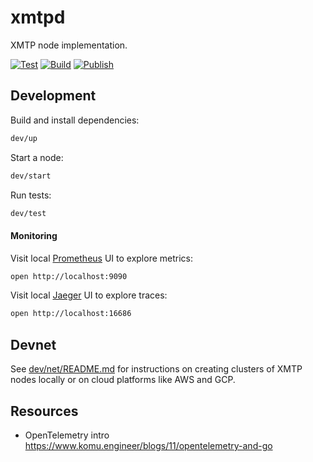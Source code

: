 # xmtpd

XMTP node implementation.

[![Test](https://github.com/xmtp/xmtpd/actions/workflows/test.yml/badge.svg)](https://github.com/xmtp/xmtpd/actions/workflows/test.yml)
[![Build](https://github.com/xmtp/xmtpd/actions/workflows/build.yml/badge.svg)](https://github.com/xmtp/xmtpd/actions/workflows/build.yml)
[![Publish](https://github.com/xmtp/xmtpd/actions/workflows/publish.yml/badge.svg)](https://github.com/xmtp/xmtpd/actions/workflows/publish.yml)

## Development

Build and install dependencies:

```sh
dev/up
```

Start a node:

```sh
dev/start
```

Run tests:

```sh
dev/test
```

#### Monitoring

Visit local [Prometheus](https://prometheus.io/) UI to explore metrics:
```sh
open http://localhost:9090
```

Visit local [Jaeger](https://www.jaegertracing.io/) UI to explore traces:
```sh
open http://localhost:16686
```


## Devnet

See [dev/net/README.md](./dev/net/README.md) for instructions on creating clusters of XMTP nodes locally or on cloud platforms like AWS and GCP.


## Resources

* OpenTelemetry intro https://www.komu.engineer/blogs/11/opentelemetry-and-go
